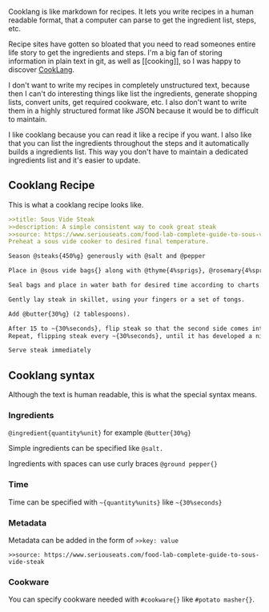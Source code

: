 Cooklang is like markdown for recipes. It lets you write recipes in a human readable format, that a computer can parse to get the ingredient list, steps, etc.

Recipe sites have gotten so bloated that you need to read someones entire life story to get the ingredients and steps. I'm a big fan of storing information in plain text in git, as well as [[cooking]], so I was happy to discover [CookLang](https://cooklang.org/).

I don't want to write my recipes in completely unstructured text, because then I can't do interesting things like list the ingredients, generate shopping lists, convert units, get required cookware, etc. I also don't want to write them in a highly structured format like JSON because it would be to difficult to maintain.

I like cooklang because you can read it like a recipe if you want. I also like that you can list the ingredients throughout the steps and it automatically builds a ingredients list. This way you don't have to maintain a dedicated ingredients list and it's easier to update.

## Cooklang Recipe

This is what a cooklang recipe looks like.

``` md
>>title: Sous Vide Steak
>>description: A simple consistent way to cook great steak
>>source: https://www.seriouseats.com/food-lab-complete-guide-to-sous-vide-steak
Preheat a sous vide cooker to desired final temperature.

Season @steaks{450%g} generously with @salt and @pepper

Place in @sous vide bags{} along with @thyme{4%sprigs}, @rosemary{4%sprigs}, @garlic{4%cloves}, and @shallots{2%thinly sliced} and distribute evenly. 

Seal bags and place in water bath for desired time according to charts.

Gently lay steak in skillet, using your fingers or a set of tongs. 

Add @butter{30%g} (2 tablespoons).

After 15 to ~{30%seconds}, flip steak so that the second side comes into contact with the pan.
Repeat, flipping steak every ~{30%seconds}, until it has developed a nice brown sear, about ~{1.5%minutes} total.

Serve steak immediately
```

## Cooklang syntax
Although the text is human readable, this is what the special syntax means.

### Ingredients

`@ingredient{quantity%unit}` for example `@butter{30%g}`

Simple ingredients can be specified like `@salt.`

Ingredients with spaces can use curly braces `@ground pepper{}`

### Time
Time can be specified with `~{quantity%units}` like `~{30%seconds}`

### Metadata
Metadata can be added in the form of `>>key: value`

`>>source: https://www.seriouseats.com/food-lab-complete-guide-to-sous-vide-steak`

### Cookware
You can specify cookware needed with `#cookware{}` like `#potato masher{}`.


